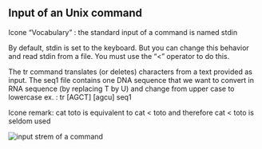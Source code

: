 ## Input of an Unix command

Icone “Vocabulary” : the standard input of a command is named stdin

By default, stdin is set to the keyboard. But you can change this behavior and read stdin from a file. You must use the “<” operator to do this.

The tr command translates (or deletes) characters from a text provided as input. The seq1 file contains one DNA sequence that we want to convert in RNA sequence (by replacing T by U) and change from upper case to lowercase
ex. : tr [AGCT] [agcu] seq1 

Icone remark: cat toto is equivalent to cat < toto and therefore cat < toto is seldom used

![input strem of a command](./assets/stream_infile.png)
